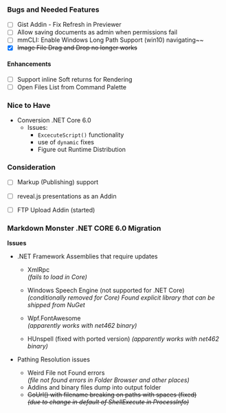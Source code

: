 ### Bugs and Needed Features

* [ ] Gist Addin - Fix Refresh in Previewer
* [ ] Allow saving documents as admin when permissions fail
* [ ] mmCLI: Enable Windows Long Path Support (win10)
navigating~~
* [x] ~~Image File Drag and Drop no longer works~~

#### Enhancements
* [ ] Support inline Soft returns for Rendering
* [ ] Open Files List from Command Palette

### Nice to Have
* Conversion .NET Core 6.0  
	* Issues:
		* `ExcecuteScript()` functionality
		* use of `dynamic` fixes
		* Figure out Runtime Distribution

### Consideration
* [ ] Markup (Publishing) support
* [ ] reveal.js presentations as an Addin
* [ ] FTP Upload Addin (started)



### Markdown Monster .NET CORE 6.0 Migration

**Issues**

* .NET Framework Assemblies that require updates
	* XmlRpc  
	  *(fails to load in Core)*
	* Windows Speech Engine (not supported for .NET Core)  
	  *(conditionally removed for Core)*
	  *Found explicit library that can be shipped from NuGet*

	* Wpf.FontAwesome  
	  *(apparently works with net462 binary)*
	* HUnspell (fixed with ported version)
	  *(apparently works with net462 binary)*
	  
* Pathing Resolution issues 
	* Weird File not Found errors  
	*(file not found errors in Folder Browser and other places)*
	* Addins and binary files dump into output folder
	* ~~GoUrl() with filename breaking on paths with spaces (fixed)  
	  *(due to change in default of ShellExecute in ProcessInfo)*~~
	 